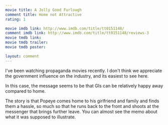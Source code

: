 ```yaml
---
movie title: A Jolly Good Furlough
comment title: Home not Attractive
rating: 1

movie imdb link: http://www.imdb.com/title/tt0151148/
comment imdb link: http://www.imdb.com/title/tt0151148/reviews-3
movie tmdb link: 
movie tmdb trailer: 
movie tmdb poster: 

layout: comment
---
```


I've been watching propaganda movies recently. I don't think we appreciate the government influence on the industry, and its easiest to see here.

In this case, the message seems to be that GIs can be relatively happy away compared to home.

The story is that Popeye comes home to his girlfriend and family and finds them a hassle, so much so that he runs back to the front and shoots at the messenger that brings further leave. You can almost see the memo about what it was supposed to illustrate.